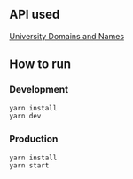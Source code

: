 ## API used

[University Domains and Names](http://universities.hipolabs.com)

## How to run

### Development

```sh
yarn install
yarn dev
```

### Production

```sh
yarn install
yarn start
```
